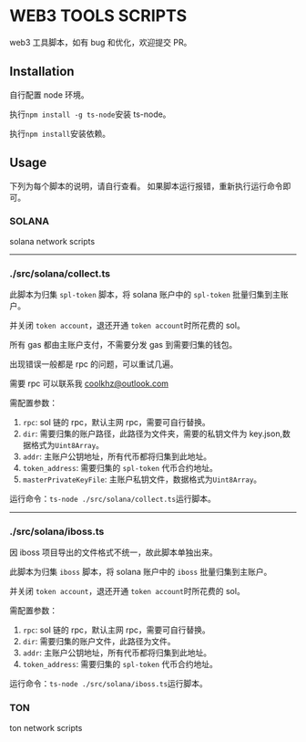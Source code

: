 # WEB3 TOOLS SCRIPTS

web3 工具脚本，如有 bug 和优化，欢迎提交 PR。

## Installation

自行配置 node 环境。

执行`npm install -g ts-node`安装 ts-node。

执行`npm install`安装依赖。

## Usage

下列为每个脚本的说明，请自行查看。
如果脚本运行报错，重新执行运行命令即可。

### SOLANA

solana network scripts

---
### ./src/solana/collect.ts

此脚本为归集 `spl-token` 脚本，将 solana 账户中的 `spl-token` 批量归集到主账户。

并关闭 `token account`，退还开通 `token account`时所花费的 sol。

所有 gas 都由主账户支付，不需要分发 gas 到需要归集的钱包。

出现错误一般都是 rpc 的问题，可以重试几遍。

需要 rpc 可以联系我 coolkhz@outlook.com

需配置参数：

1. `rpc`: sol 链的 rpc，默认主网 rpc，需要可自行替换。
2. `dir`: 需要归集的账户路径，此路径为文件夹，需要的私钥文件为 key.json,数据格式为`Uint8Array`。
3. `addr`: 主账户公钥地址，所有代币都将归集到此地址。
4. `token_address`: 需要归集的 `spl-token` 代币合约地址。
5. `masterPrivateKeyFile`: 主账户私钥文件，数据格式为`Uint8Array`。

运行命令：`ts-node ./src/solana/collect.ts`运行脚本。

---
### ./src/solana/iboss.ts

因 iboss 项目导出的文件格式不统一，故此脚本单独出来。

此脚本为归集 `iboss` 脚本，将 solana 账户中的 `iboss` 批量归集到主账户。

并关闭 `token account`，退还开通 `token account`时所花费的 sol。


需配置参数：

1. `rpc`: sol 链的 rpc，默认主网 rpc，需要可自行替换。
2. `dir`: 需要归集的账户文件，此路径为文件。
3. `addr`: 主账户公钥地址，所有代币都将归集到此地址。
4. `token_address`: 需要归集的 `spl-token` 代币合约地址。

运行命令：`ts-node ./src/solana/iboss.ts`运行脚本。


### TON

ton network scripts